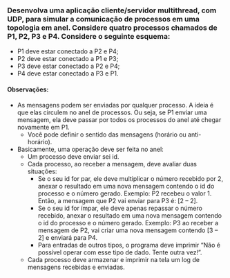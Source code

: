 ### Desenvolva uma aplicação cliente/servidor multithread, com UDP, para simular a comunicação de processos em uma topologia em anel. Considere quatro processos chamados de P1, P2, P3 e P4. Considere o seguinte esquema:

* P1 deve estar conectado a P2 e P4;
* P2 deve estar conectado a P1 e P3;
* P3 deve estar conectado a P2 e P4;
* P4 deve estar conectado a P3 e P1.

#### Observações:
* As mensagens podem ser enviadas por qualquer processo. A ideia é que elas circulem no anel de processos. Ou seja, se P1 enviar uma mensagem, ela deve passar por todos os processos do anel até chegar novamente em P1.
  * Você pode definir o sentido das mensagens (horário ou anti-horário).
* Basicamente, uma operação deve ser feita no anel:
  * Um processo deve enviar sei id.
  * Cada processo, ao receber a mensagem, deve avaliar duas situações:
    * Se o seu id for par, ele deve multiplicar o número recebido por 2, anexar o resultado em uma nova mensagem contendo o id do processo e o número gerado. Exemplo: P2 recebeu o valor 1. Então, a mensagem que P2 vai enviar para P3 é: [2 – 2].
    * Se o seu id for ímpar, ele deve apenas repassar o número recebido, anexar o resultado em uma nova mensagem contendo o id do processo e o número gerado. Exemplo: P3 ao receber a mensagem de P2, vai criar uma nova mensagem contendo [3 – 2] e enviará para P4.
    * Para entradas de outros tipos, o programa deve imprimir “Não é possível operar com esse tipo de dado. Tente outra vez!”.
  * Cada processo deve armazenar e imprimir na tela um log de mensagens recebidas e enviadas.